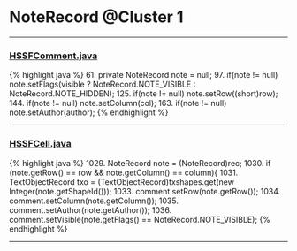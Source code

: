 # NoteRecord @Cluster 1

***

### [HSSFComment.java](https://searchcode.com/codesearch/view/15642324/)
{% highlight java %}
61. private NoteRecord note = null;
97.     if(note != null) note.setFlags(visible ? NoteRecord.NOTE_VISIBLE : NoteRecord.NOTE_HIDDEN);
125.     if(note != null) note.setRow((short)row);
144.     if(note != null) note.setColumn(col);
163.     if(note != null) note.setAuthor(author);
{% endhighlight %}

***

### [HSSFCell.java](https://searchcode.com/codesearch/view/15642303/)
{% highlight java %}
1029. NoteRecord note = (NoteRecord)rec;
1030. if (note.getRow() == row && note.getColumn() == column){
1031.     TextObjectRecord txo = (TextObjectRecord)txshapes.get(new Integer(note.getShapeId()));
1033.     comment.setRow(note.getRow());
1034.     comment.setColumn(note.getColumn());
1035.     comment.setAuthor(note.getAuthor());
1036.     comment.setVisible(note.getFlags() == NoteRecord.NOTE_VISIBLE);
{% endhighlight %}

***

